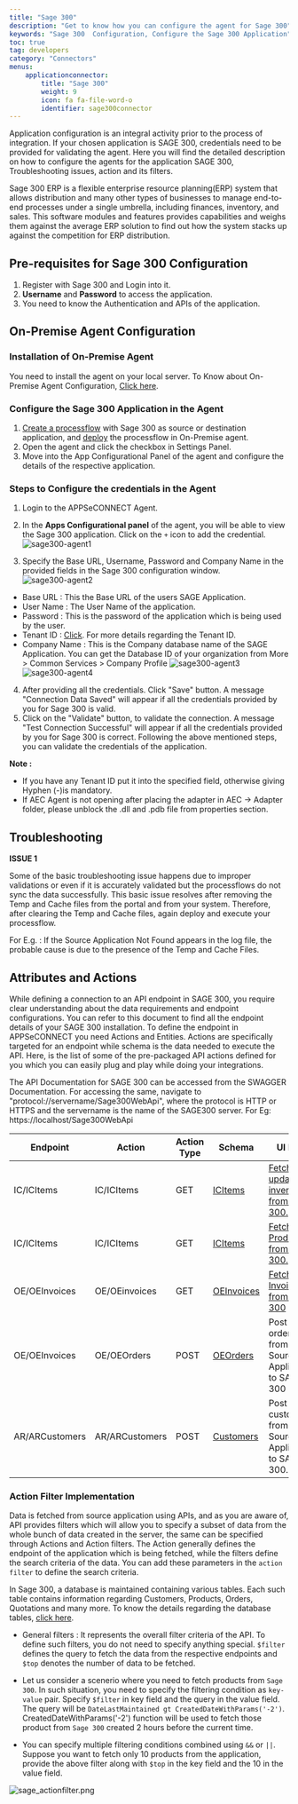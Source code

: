 ```yaml
---
title: "Sage 300"
description: "Get to know how you can configure the agent for Sage 300"
keywords: "Sage 300  Configuration, Configure the Sage 300 Application"
toc: true
tag: developers
category: "Connectors"
menus: 
    applicationconnector:
        title: "Sage 300"
        weight: 9
        icon: fa fa-file-word-o
        identifier: sage300connector
---
```


Application configuration is an integral activity prior to the process of integration. If your chosen application is SAGE 300, credentials need to be provided for validating the agent.
Here you will find the detailed description on how to configure the agents for the application SAGE 300, Troubleshooting issues, action and its filters. 

Sage 300 ERP is a flexible enterprise resource planning(ERP) system that allows distribution and many other types of businesses to 
manage end-to-end processes under a single umbrella, including finances, inventory, and sales. This software modules and features 
provides capabilities and weighs them against the average ERP solution to find out how the system stacks up 
against the competition for ERP distribution. 

## Pre-requisites for Sage 300  Configuration 

1. Register with Sage 300 and Login into it. 
2. **Username** and **Password** to access the application.  
3. You need to know the Authentication and APIs of the application.

## On-Premise Agent Configuration 

### Installation of On-Premise Agent

You need to install the agent on your local server. To Know about On-Premise Agent Configuration, [Click here](/deployment/Deployment-Configuration/#on-premise-agent-configuration). 

### Configure the Sage 300 Application in the Agent

1. [Create a processflow](/getting%20started/create-your-first-processflow/) with Sage 300 as source or destination application, and [deploy](/processflow/deploying-and-executing-processflow/) the processflow in On-Premise agent.  
2. Open the agent and click the checkbox in Settings Panel.  
3. Move into the  App Configurational Panel of the agent and configure the details of the respective application.  

### Steps to Configure the credentials in the Agent

1. Login to the APPSeCONNECT Agent.
2. In the **Apps Configurational panel** of the agent, you will be able to view the Sage 300 application. Click on the `+` icon to add the credential.    
![sage300-agent1](/staticfiles/connectors/media/application-connector/sage300-agent1.png)

3. Specify the Base URL, Username, Password and Company Name in the provided fields in the Sage 300 configuration window.   
![sage300-agent2](/staticfiles/connectors/media/application-connector/sage300-agent2.png)
- Base URL : This the Base URL of the users SAGE Application.
- User Name : The User Name of the application.
- Password : This is the password of the application which is being used by the user.
- Tenant ID : [Click](https://cdn.na.sage.com/docs/en/customer/300erp/2017/open/Sage300_WebAPI_EndpointReference.pdf). For more details regarding the Tenant ID. 
- Company Name : This is the Company database name of the SAGE Application. 
You can get the Database ID of your organization from More > Common Services > Company Profile
![sage300-agent3](/staticfiles/connectors/media/application-connector/sage300-agent3.png)
![sage300-agent4](/staticfiles/connectors/media/application-connector/sage300-agent4.png)
4. After providing all the credentials. Click "Save" button. A message "Connection Data Saved" will appear if all the credentials provided by you for Sage 300 is valid. 
5. Click on the "Validate" button, to validate the connection. A message "Test Connection Successful" will appear if all the credentials provided by you for Sage 300 
is correct. Following the above mentioned steps, you can validate the credentials of the application.

**Note :** 
- If you have any Tenant ID put it into the specified field, otherwise giving Hyphen (-)is mandatory.
- If AEC Agent is not opening after placing the adapter in AEC -> Adapter folder, please unblock the .dll and .pdb file from properties section. 

## Troubleshooting

**ISSUE 1** 

Some of the basic troubleshooting issue happens due to improper validations or even if it is accurately validated but the 
processflows do not sync the data successfully. This basic issue resolves after removing the Temp and Cache files from the 
portal and from your system. Therefore, after clearing the Temp and Cache files, again deploy and execute your processflow.

For E.g. : If the Source Application Not Found appears in the log file, the probable cause is due to the presence of the 
Temp and Cache Files.

## Attributes and Actions

While defining a connection to an API endpoint in SAGE 300, you require clear understanding about the data requirements 
and endpoint configurations. You can refer to this document to find all the endpoint details of your SAGE 300 installation. 
To define the endpoint in APPSeCONNECT you need Actions and Entities. Actions are specifically targeted for an endpoint 
while schema is the data needed to execute the API. Here, is the list of some of the pre-packaged API actions defined 
for you which you can easily plug and play while doing your integrations.

The API Documentation for SAGE 300 can be accessed from the SWAGGER Documentation. For accessing the same, 
navigate to "protocol://servername/Sage300WebApi", where the protocol is HTTP or HTTPS and the servername is the name of the SAGE300 server.
For Eg: https://localhost/Sage300WebApi

|Endpoint|Action|Action Type|Schema|UI Path|API Path|
|------|---|---|---|----------|---|
|IC/ICItems|IC/ICItems|GET|[ICItems](https://portal.appseconnect.com/AppEntityAction?AppVersionId=9bf25c8f-904f-4400-ab27-23ebe74821f7&entityId=709a2bef-4489-4518-8ad0-c2faefc832d2&entityActionId=c3cb6aae-ec0b-4b80-b0dd-c8c1b3b9ea0f&orgId=565f3128-a52c-4838-b50c-318d006b5261)|[Fetch the updated inventory from Sage 300.](/connectors/updating-Inventory-in-sage/)|-|
|IC/ICItems|IC/ICItems|GET|[ICItems](https://portal.appseconnect.com/AppEntityAction?AppVersionId=9bf25c8f-904f-4400-ab27-23ebe74821f7&entityId=709a2bef-4489-4518-8ad0-c2faefc832d2&entityActionId=61ae54f8-a00b-4a3a-87cd-0bf416bd214e&orgId=3728fb02-8d0c-4f2d-81eb-4cf27511bb6a)|[Fetch the Products from Sage 300.](/connectors/adding-product-in-sage/)|-|
|OE/OEInvoices|OE/OEinvoices|GET|[OEInvoices](https://portal.appseconnect.com/AppEntityAction?AppVersionId=9bf25c8f-904f-4400-ab27-23ebe74821f7&entityId=5de2b8fc-75dc-4d6a-8bd9-332d798a0943&entityActionId=2669907e-2645-4ff0-900a-bd39b70089ed&orgId=3728fb02-8d0c-4f2d-81eb-4cf27511bb6a)|[Fetch the Invoices from Sage 300](http://help.sage300.com/en-us/2017/web/Subsystems/OE/Content/Transactions/ShipmentsAndInvoices/InvoicingShipments.htm)|-|
|OE/OEInvoices|OE/OEOrders|POST|[OEOrders](https://portal.appseconnect.com/AppEntityAction?AppVersionId=9bf25c8f-904f-4400-ab27-23ebe74821f7&entityId=caccecf7-03fd-4faf-b2f2-dd123ea04c0b&entityActionId=ef15c0fd-fd7b-4cfc-adf7-6d1b0729e534&orgId=3728fb02-8d0c-4f2d-81eb-4cf27511bb6a)|Post orders from Source Application to SAGE 300|-|
|AR/ARCustomers|AR/ARCustomers|POST|[Customers](https://portal.appseconnect.com/AppEntityAction?AppVersionId=9bf25c8f-904f-4400-ab27-23ebe74821f7&entityId=edd119ff-1554-473e-bfb5-2297cfceae6c&entityActionId=83a359eb-e373-4569-a253-1c9da6d341c6&orgId=3728fb02-8d0c-4f2d-81eb-4cf27511bb6a)|Post customers from Source Application to SAGE 300.|-|

### Action Filter Implementation 

Data is fetched from source application using APIs, and as you are aware of, API provides filters 
which will allow you to specify a subset of data from the whole bunch of data created in the server, 
the same can be specified through Actions and Action filters. The Action generally defines the 
endpoint of the application which is being fetched, while the filters define the search criteria 
of the data. You can add these parameters in the `action filter` to define the search criteria. 

In Sage 300, a database is maintained containing various tables. Each such table contains information regarding Customers, Products, Orders, 
Quotations and many more. To know the details regarding the database tables, [click here](https://cdn.na.sage.com/docs/en/customer/300erp/2017/open/Sage300_WebAPI_EndpointReference.pdf). 

-  General filters : It represents the overall filter criteria of the API. To define such filters, you do not need to 
specify anything special. `$filter` defines the query to fetch the data from the respective endpoints and `$top` denotes 
the number of data to be fetched.

- Let us consider a scenerio where you need to fetch products from `Sage 300`. In such situation, 
you need to specify the filtering condition as `key-value` pair. Specify `$filter` in key field and the query in the value field. 
The query will be `DateLastMaintained gt CreatedDateWithParams('-2')`. CreatedDateWithParams('-2') function will be used to fetch those 
product from `Sage 300` created 2 hours before the current time. 

- You can specify multiple filtering conditions combined using `&&` or `||`. Suppose you want to 
fetch only 10 products from the application, provide the above filter along with `$top` in the key field and the 10 in the value field. 

![sage_actionfilter.png](/staticfiles/connectors/media/application-connector/sage_actionfilter.png)

    